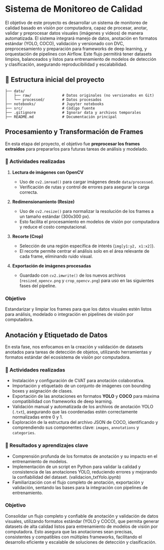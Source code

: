 # Sistema de Monitoreo de Calidad

El objetivo de este proyecto es desarrollar un sistema de monitoreo de calidad basado en visión por computadora, capaz de procesar, anotar, validar y preprocesar datos visuales (imágenes y videos) de manera automatizada.
El sistema integrará manejo de datos, anotación en formatos estándar (YOLO, COCO), validación y versionado con DVC, preprocesamiento y preparación para frameworks de deep learning, y orquestación de pipelines con Airflow.
Este flujo permitirá tener datasets limpios, balanceados y listos para entrenamiento de modelos de detección y clasificación, asegurando reproducibilidad y escalabilidad.


## 📂 Estructura inicial del proyecto
```plaintext
├── data/
│   ├── raw/              # Datos originales (no versionados en Git)
│   └── processed/        # Datos procesados
├── notebooks/            # Jupyter notebooks
├── src/                  # Código fuente
├── .gitignore            # Ignorar data y archivos temporales
├── README.md             # Documentación principal
```
## Procesamiento y Transformación de Frames

En esta etapa del proyecto, el objetivo fue **preprocesar los frames extraídos** para prepararlos para futuras tareas de análisis y modelado.  

### 🔹 Actividades realizadas
1. **Lectura de imágenes con OpenCV**  
   - Uso de `cv2.imread()` para cargar imágenes desde `data/processed`.
   - Verificación de rutas y control de errores para asegurar la carga correcta.

2. **Redimensionamiento (Resize)**  
   - Uso de `cv2.resize()` para normalizar la resolución de los frames a un tamaño estándar (300x300 px).  
   - Esto facilita el procesamiento en modelos de visión por computadora y reduce el costo computacional.

3. **Recorte (Crop)**  
   - Selección de una región específica de interés (`img[y1:y2, x1:x2]`).  
   - El recorte permite centrar el análisis solo en el área relevante de cada frame, eliminando ruido visual.

4. **Exportación de imágenes procesadas**  
   - Guardado con `cv2.imwrite()` de los nuevos archivos (`resized_opencv.png` y `crop_opencv.png`) para uso en las siguientes fases del pipeline.

### Objetivo
Estandarizar y limpiar los frames para que los datos visuales estén listos para análisis, modelado o integración en pipelines de visión por computadora.

## Anotación y Etiquetado de Datos 

En esta fase, nos enfocamos en la creación y validación de datasets anotados para tareas de detección de objetos, utilizando herramientas y formatos estándar del ecosistema de visión por computadora.

### 🔹 Actividades realizadas

- Instalación y configuración de CVAT para anotación colaborativa.  
- Importación y etiquetado de un conjunto de imágenes con bounding boxes y asignación de clases.  
- Exportación de las anotaciones en formatos **YOLO** y **COCO** para máxima compatibilidad con frameworks de deep learning.  
- Validación manual y automatizada de los archivos de anotación YOLO (`.txt`), asegurando que las coordenadas estén correctamente normalizadas entre 0 y 1.  
- Exploración de la estructura del archivo JSON de COCO, identificando y comprendiendo sus componentes clave: `images`, `annotations` y `categories`.

### 🔹 Resultados y aprendizajes clave

- Comprensión profunda de los formatos de anotación y su impacto en el entrenamiento de modelos.  
- Implementación de un script en Python para validar la calidad y consistencia de las anotaciones YOLO, reduciendo errores y mejorando la confiabilidad del dataset. (validacion_txtYolo.ipynb) 
- Familiarización con el flujo completo de anotación, exportación y validación, sentando las bases para la integración con pipelines de entrenamiento.

### Objetivo
Consolidar un flujo completo y confiable de anotación y validación de datos visuales, utilizando formatos estándar (YOLO y COCO), que permita generar datasets de alta calidad listos para entrenamiento de modelos de visión por computadora. Esto asegura que las anotaciones sean precisas, consistentes y compatibles con múltiples frameworks, facilitando el desarrollo eficiente y escalable de soluciones de detección y clasificación.
